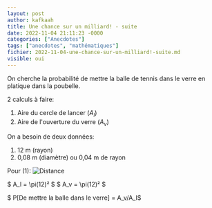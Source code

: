 ```yaml
---
layout: post
author: kafkaah
title: Une chance sur un milliard! - suite
date: 2022-11-04 21:11:23 -0000
categories: ["Anecdotes"]
tags: ["anecdotes", "mathématiques"]
fichier: 2022-11-04-une-chance-sur-un-milliard!-suite.md
visible: oui
---
```


On cherche la probabilité de mettre la balle de tennis dans le verre en platique dans la poubelle.

2 calculs à faire:
1. Aire du cercle de lancer ($A_l$)
2. Aire de l'ouverture du verre ($A_v$)

On a besoin de deux données:
1. 12 m (rayon)
2. 0,08 m (diamètre) ou 0,04 m de rayon

Pour (1):
![Distance](https://erabliere.github.io/web/images/distance.png)

$ A_l = \pi(12)² $
$ A_v = \pi(12)² $

$ P[De mettre la balle dans le verre] = A_v/A_l$
